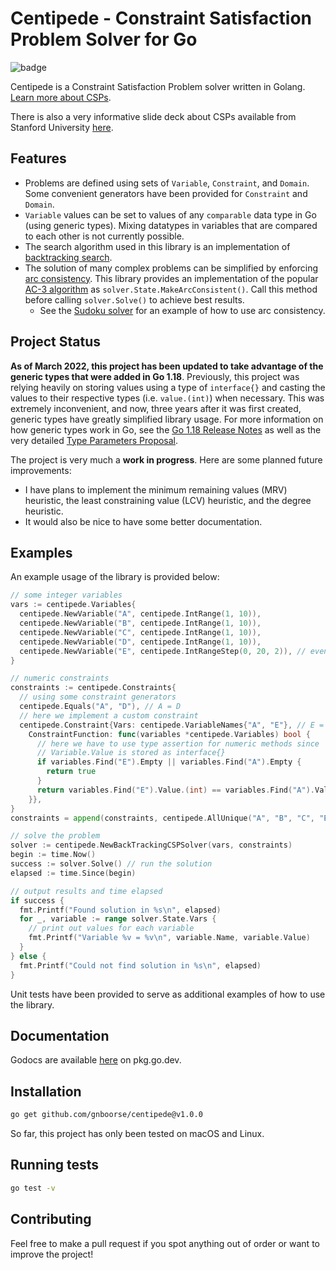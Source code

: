 # Centipede - Constraint Satisfaction Problem Solver for Go

![badge](https://github.com/gnboorse/centipede/actions/workflows/go.yml/badge.svg)

Centipede is a Constraint Satisfaction Problem solver written in Golang. [Learn more about CSPs](https://en.wikipedia.org/wiki/Constraint_satisfaction_problem).

There is also a very informative slide deck about CSPs available from Stanford University [here](https://web.stanford.edu/class/cs227/Lectures/lec14.pdf).

## Features

- Problems are defined using sets of `Variable`, `Constraint`, and `Domain`. Some convenient generators have been provided for `Constraint` and `Domain`.
- `Variable` values can be set to values of any `comparable` data type in Go (using generic types). Mixing datatypes in variables that are compared to each other is not currently possible.
- The search algorithm used in this library is an implementation of [backtracking search](https://en.wikipedia.org/wiki/Backtracking).
- The solution of many complex problems can be simplified by enforcing [arc consistency](https://en.wikipedia.org/wiki/Local_consistency#Arc_consistency). This library provides an implementation of the popular [AC-3 algorithm](https://en.wikipedia.org/wiki/AC-3_algorithm) as `solver.State.MakeArcConsistent()`. Call this method before calling `solver.Solve()` to achieve best results.
  - See the [Sudoku solver](sudoku_test.go) for an example of how to use arc consistency.

## Project Status

**As of March 2022, this project has been updated to take advantage of the generic types that were added in Go 1.18**. Previously, this project was relying heavily on storing values using a type of `interface{}` and casting the values to their respective types (i.e. `value.(int)`) when necessary. This was extremely inconvenient, and now, three years after it was first created, generic types have greatly simplified library usage. For more information on how generic types work in Go, see the [Go 1.18 Release Notes](https://go.dev/doc/go1.18) as well as the very detailed [Type Parameters Proposal](https://go.googlesource.com/proposal/+/refs/heads/master/design/43651-type-parameters.md).

The project is very much a **work in progress**. Here are some planned future improvements:

- I have plans to implement the minimum remaining values (MRV) heuristic, the least constraining value (LCV) heuristic, and the degree heuristic.
- It would also be nice to have some better documentation.

## Examples

An example usage of the library is provided below:

```go
// some integer variables
vars := centipede.Variables{
  centipede.NewVariable("A", centipede.IntRange(1, 10)),
  centipede.NewVariable("B", centipede.IntRange(1, 10)),
  centipede.NewVariable("C", centipede.IntRange(1, 10)),
  centipede.NewVariable("D", centipede.IntRange(1, 10)),
  centipede.NewVariable("E", centipede.IntRangeStep(0, 20, 2)), // even numbers < 20
}

// numeric constraints
constraints := centipede.Constraints{
  // using some constraint generators
  centipede.Equals("A", "D"), // A = D
  // here we implement a custom constraint
  centipede.Constraint{Vars: centipede.VariableNames{"A", "E"}, // E = A * 2
    ConstraintFunction: func(variables *centipede.Variables) bool {
      // here we have to use type assertion for numeric methods since
      // Variable.Value is stored as interface{}
      if variables.Find("E").Empty || variables.Find("A").Empty {
        return true
      }
      return variables.Find("E").Value.(int) == variables.Find("A").Value.(int)*2
    }},
}
constraints = append(constraints, centipede.AllUnique("A", "B", "C", "E")...) // A != B != C != E

// solve the problem
solver := centipede.NewBackTrackingCSPSolver(vars, constraints)
begin := time.Now()
success := solver.Solve() // run the solution
elapsed := time.Since(begin)

// output results and time elapsed
if success {
  fmt.Printf("Found solution in %s\n", elapsed)
  for _, variable := range solver.State.Vars {
    // print out values for each variable
    fmt.Printf("Variable %v = %v\n", variable.Name, variable.Value)
  }
} else {
  fmt.Printf("Could not find solution in %s\n", elapsed)
}
```

Unit tests have been provided to serve as additional examples of how to use the library.

## Documentation

Godocs are available [here](https://pkg.go.dev/github.com/gnboorse/centipede) on pkg.go.dev.

## Installation

```bash
go get github.com/gnboorse/centipede@v1.0.0
```

So far, this project has only been tested on macOS and Linux.

## Running tests

```bash
go test -v
```

## Contributing

Feel free to make a pull request if you spot anything out of order or want to improve the project!
